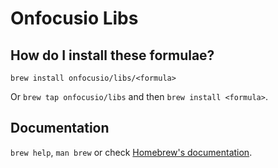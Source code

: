 # Onfocusio Libs

## How do I install these formulae?

`brew install onfocusio/libs/<formula>`

Or `brew tap onfocusio/libs` and then `brew install <formula>`.

## Documentation

`brew help`, `man brew` or check [Homebrew's documentation](https://docs.brew.sh).
